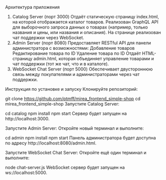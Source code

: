 Архитектура приложения
1. Catalog Server (порт 3000)
Отдаёт статическую страницу index.html, на которой отображается каталог товаров.
Реализован GraphQL API для выборочного запроса данных о товарах (например, только названия и цены, или названия и описания).
На странице реализован чат поддержки через WebSocket.
2. Admin Server (порт 8080)
Предоставляет RESTful API для панели администратора с возможностями:
Добавление товаров
Редактирование товара по ID
Удаление товара по ID
Отдаёт HTML-страницу admin.html, которая объединяет управление товарами и чат поддержки (тот же чат, что и в каталоге).
3. WebSocket Chat Server (порт 5000)
Обеспечивает двустороннюю связь между покупателями и администраторами через чат поддержки.

Инструкция по установке и запуску
Клонируйте репозиторий:

git clone https://github.com/ptmff/mirea_frontend_simple-shop
cd mirea_frontend_simple-shop
Запустите Catalog Server:

cd catalog
npm install
npm start
Сервер будет запущен на http://localhost:3000.

Запустите Admin Server: Откройте новый терминал и выполните:

cd admin
npm install
npm start
Панель администратора будет доступна по адресу http://localhost:8080/admin.html.

Запустите WebSocket Chat Server: Откройте ещё один терминал и выполните:


node chat-server.js
WebSocket сервер будет запущен на ws://localhost:5000.
